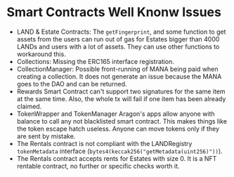 # Smart Contracts Well Knonw Issues

- LAND & Estate Contracts: The `getFingerprint`, and some function to get assets from the users can run out of gas for Estates bigger than 4000 LANDs and users with a lot of assets. They can use other functions to workaround this.
- Collections: Missing the ERC165 interface registration.
- CollectionManager: Possible front-running of MANA being paid when creating a collection. It does not generate an issue because the MANA goes to the DAO and can be returned.
- Rewards Smart Contract can't support two signatures for the same item at the same time. Also, the whole tx will fail if one item has been already claimed.
- TokenWrapper and TokenManager Aragon's apps allow anyone with balance to call any not blacklisted smart contract. This makes things like the token escape hatch useless. Anyone can move tokens only if they are sent by mistake.
- The Rentals contract is not compliant with the LANDRegistry `tokenMetadata` interface (`bytes4(keccak256("getMetadata(uint256)"))`).
- The Rentals contract accepts rents for Estates with size 0. It is a NFT rentable contract, no further or specific checks worth it.
